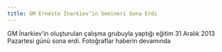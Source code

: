 ```yaml
---
title: GM Ernesto İnarkiev’in Semineri Sona Erdi
---
```


GM İnarkiev’in oluşturulan çalışma grubuyla yaptığı eğitim 31 Aralık 2013 Pazartesi günü sona erdi. Fotoğraflar haberin devamında
